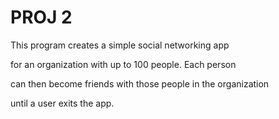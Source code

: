 # PROJ 2

This program creates a simple social networking app

for an organization with up to 100 people. Each person 

can then become friends with those people in the organization

until a user exits the app.

